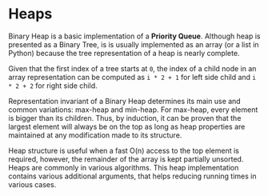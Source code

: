# Heaps

Binary Heap is a basic implementation of a **Priority Queue**. Although heap is presented
 as a Binary Tree, is is usually implemented as an array (or a list in Python)
 because the tree representation of a heap is nearly complete.

Given that the first index of a tree starts at `0`, the index of a child node in an
 array representation can be computed as `i * 2 + 1` for left side child and
 `i * 2 + 2` for right side child.

Representation invariant of a Binary Heap determines its main use and common
 variations: max-heap and min-heap. For max-heap, every element is bigger than
 its children. Thus, by induction, it can be proven that the largest element will
 always be on the top as long as heap properties are maintained at any modification
 made to its structure.

Heap structure is useful when a fast O(n) access to the top element is required,
 however, the remainder of the array is kept partially unsorted. Heaps are commonly
 in various algorithms. This heap implementation contains various additional
 arguments, that helps reducing running times in various cases.
